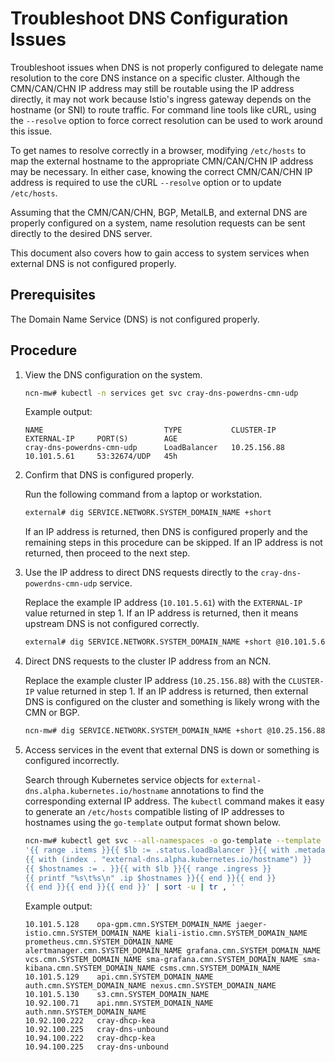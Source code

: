 # Troubleshoot DNS Configuration Issues

Troubleshoot issues when DNS is not properly configured to delegate name resolution to the core DNS instance on a specific cluster.
Although the CMN/CAN/CHN IP address may still be routable using the IP address directly, it may not work because Istio's ingress gateway
depends on the hostname \(or SNI\) to route traffic. For command line tools like cURL, using the `--resolve` option to force correct
resolution can be used to work around this issue.

To get names to resolve correctly in a browser, modifying `/etc/hosts` to map the external hostname to the appropriate CMN/CAN/CHN IP address may be necessary.
In either case, knowing the correct CMN/CAN/CHN IP address is required to use the cURL `--resolve` option or to update `/etc/hosts`.

Assuming that the CMN/CAN/CHN, BGP, MetalLB, and external DNS are properly configured on a system, name resolution requests can be sent directly to the desired DNS server.

This document also covers how to gain access to system services when external DNS is not configured properly.

## Prerequisites

The Domain Name Service \(DNS\) is not configured properly.

## Procedure

1. View the DNS configuration on the system.

    ```bash
    ncn-mw# kubectl -n services get svc cray-dns-powerdns-cmn-udp
    ```

    Example output:

    ```text
    NAME                           TYPE           CLUSTER-IP     EXTERNAL-IP     PORT(S)        AGE
    cray-dns-powerdns-cmn-udp      LoadBalancer   10.25.156.88   10.101.5.61     53:32674/UDP   45h
    ```

1. Confirm that DNS is configured properly.

    Run the following command from a laptop or workstation.

    ```bash
    external# dig SERVICE.NETWORK.SYSTEM_DOMAIN_NAME +short
    ```

    If an IP address is returned, then DNS is configured properly and the remaining steps in this procedure can be skipped.
    If an IP address is not returned, then proceed to the next step.

1. Use the IP address to direct DNS requests directly to the `cray-dns-powerdns-cmn-udp` service.

    Replace the example IP address \(`10.101.5.61`\) with the `EXTERNAL-IP` value returned in step 1.
    If an IP address is returned, then it means upstream DNS is not configured correctly.

    ```bash
    external# dig SERVICE.NETWORK.SYSTEM_DOMAIN_NAME +short @10.101.5.61
    ```

1. Direct DNS requests to the cluster IP address from an NCN.

    Replace the example cluster IP address \(`10.25.156.88`\) with the `CLUSTER-IP` value returned in step 1.
    If an IP address is returned, then external DNS is configured on the cluster and something is likely wrong with the CMN or BGP.

    ```bash
    ncn-mw# dig SERVICE.NETWORK.SYSTEM_DOMAIN_NAME +short @10.25.156.88
    ```

1. Access services in the event that external DNS is down or something is configured incorrectly.

    Search through Kubernetes service objects for `external-dns.alpha.kubernetes.io/hostname` annotations to find the corresponding external IP address.
    The `kubectl` command makes it easy to generate an `/etc/hosts` compatible listing of IP addresses to hostnames using the `go-template` output format shown below.

    ```bash
    ncn-mw# kubectl get svc --all-namespaces -o go-template --template \
    '{{ range .items }}{{ $lb := .status.loadBalancer }}{{ with .metadata.annotations }}
    {{ with (index . "external-dns.alpha.kubernetes.io/hostname") }}
    {{ $hostnames := . }}{{ with $lb }}{{ range .ingress }}
    {{ printf "%s\t%s\n" .ip $hostnames }}{{ end }}{{ end }}
    {{ end }}{{ end }}{{ end }}' | sort -u | tr , ' '
    ```

    Example output:

    ```text
    10.101.5.128    opa-gpm.cmn.SYSTEM_DOMAIN_NAME jaeger-istio.cmn.SYSTEM_DOMAIN_NAME kiali-istio.cmn.SYSTEM_DOMAIN_NAME prometheus.cmn.SYSTEM_DOMAIN_NAME alertmanager.cmn.SYSTEM_DOMAIN_NAME grafana.cmn.SYSTEM_DOMAIN_NAME vcs.cmn.SYSTEM_DOMAIN_NAME sma-grafana.cmn.SYSTEM_DOMAIN_NAME sma-kibana.cmn.SYSTEM_DOMAIN_NAME csms.cmn.SYSTEM_DOMAIN_NAME
    10.101.5.129    api.cmn.SYSTEM_DOMAIN_NAME auth.cmn.SYSTEM_DOMAIN_NAME nexus.cmn.SYSTEM_DOMAIN_NAME
    10.101.5.130    s3.cmn.SYSTEM_DOMAIN_NAME
    10.92.100.71    api.nmn.SYSTEM_DOMAIN_NAME auth.nmn.SYSTEM_DOMAIN_NAME
    10.92.100.222   cray-dhcp-kea
    10.92.100.225   cray-dns-unbound
    10.94.100.222   cray-dhcp-kea
    10.94.100.225   cray-dns-unbound
    ```
